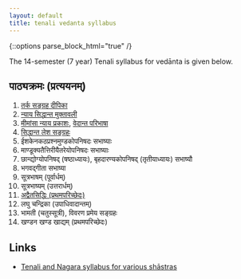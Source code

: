 ```yaml
---
layout: default
title: tenali vedanta syllabus
---
```


{::options parse_block_html="true" /}

The 14-semester (7 year) Tenali syllabus for vedānta is given below.

## पाठ्यक्रमः (प्रत्ययनम्)

1. [तर्क सङ्ग्रह दीपिका](../tarka)
2. [न्याय सिद्धान्त मुक्तावली](../tarka)
3. [मीमांसा न्याय प्रकाशः](../mimamsa), [वेदान्त परिभाषा](../siddhanta)
4. [सिद्धान्त लेश सङ्ग्रहः](../siddhanta)
5. ईशकेनकठप्रश्नमुण्डकोपनिषदः सभाष्याः
6. माण्डूक्यतैत्तिरीयैतरेयोपनिषदः सभाष्याः
7. छान्द्योग्योपनिषद् (षष्ठाध्यायः), बृहदारण्यकोपनिषद् (तृतीयाध्यायः) सभाष्यौ
8. भगवद्गीता सभाष्या
9. सूत्रभाषम् (पूर्वार्धम्)
10. सूत्रभाष्यम् (उत्तरार्धम्)
11. [अद्वैतसिद्धिः (प्रथमपरिच्छेदः)](../siddhi)
12. लघु चन्द्रिका (उपाधिवादान्तम्)
13. भामती (चतुस्सूत्री), विवरण प्रमेय सङ्ग्रहः
14. खण्डन खण्ड खाद्यम् (प्रथमपरिच्छेदः)

## Links

- [Tenali and Nagara syllabus for various shāstras](https://groups.google.com/d/msg/bvparishat/E-6sDghh7XE/tC8PixnUAQAJ)